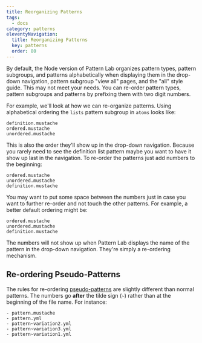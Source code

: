 ```yaml
---
title: Reorganizing Patterns
tags:
  - docs
category: patterns
eleventyNavigation:
  title: Reorganizing Patterns
  key: patterns
  order: 80
---
```


By default, the Node version of Pattern Lab organizes pattern types, pattern subgroups, and patterns alphabetically when displaying them in the drop-down navigation, pattern subgroup "view all" pages, and the "all" style guide. This may not meet your needs. You can re-order pattern types, pattern subgroups and patterns by prefixing them with two digit numbers.

For example, we'll look at how we can re-organize patterns. Using alphabetical ordering the `lists` pattern subgroup in `atoms` looks like:

```
definition.mustache
ordered.mustache
unordered.mustache
```

This is also the order they'll show up in the drop-down navigation. Because you rarely need to see the definition list pattern maybe you want to have it show up last in the navigation. To re-order the patterns just add numbers to the beginning:

```
ordered.mustache
unordered.mustache
definition.mustache
```

You may want to put some space between the numbers just in case you want to further re-order and not touch the other patterns. For example, a better default ordering might be:

```
ordered.mustache
unordered.mustache
definition.mustache
```

The numbers will not show up when Pattern Lab displays the name of the pattern in the drop-down navigation. They're simply a re-ordering mechanism.

## Re-ordering Pseudo-Patterns

The rules for re-ordering [pseudo-patterns](/docs/using-pseudo-patterns/) are slightly different than normal patterns. The numbers go **after** the tilde sign (`~`) rather than at the beginning of the file name. For instance:

```
- pattern.mustache
- pattern.yml
- pattern~variation2.yml
- pattern~variation3.yml
- pattern~variation1.yml
```
